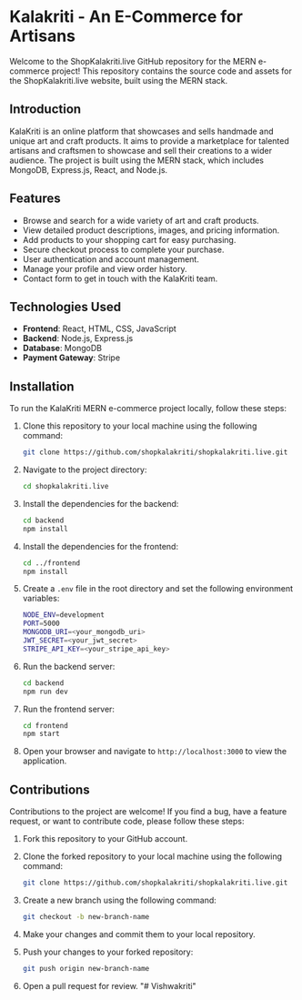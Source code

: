 # Kalakriti - An E-Commerce for Artisans

Welcome to the ShopKalakriti.live GitHub repository for the MERN e-commerce project! This repository contains the source code and assets for the ShopKalakriti.live website, built using the MERN stack.

## Introduction

KalaKriti is an online platform that showcases and sells handmade and unique art and craft products. It aims to provide a marketplace for talented artisans and craftsmen to showcase and sell their creations to a wider audience. The project is built using the MERN stack, which includes MongoDB, Express.js, React, and Node.js.

## Features

- Browse and search for a wide variety of art and craft products.
- View detailed product descriptions, images, and pricing information.
- Add products to your shopping cart for easy purchasing.
- Secure checkout process to complete your purchase.
- User authentication and account management.
- Manage your profile and view order history.
- Contact form to get in touch with the KalaKriti team.

## Technologies Used

- **Frontend**: React, HTML, CSS, JavaScript
- **Backend**: Node.js, Express.js
- **Database**: MongoDB
- **Payment Gateway**: Stripe

## Installation

To run the KalaKriti MERN e-commerce project locally, follow these steps:

1. Clone this repository to your local machine using the following command:

   ```bash
   git clone https://github.com/shopkalakriti/shopkalakriti.live.git
   ```

2. Navigate to the project directory:

   ```bash
   cd shopkalakriti.live
   ```

3. Install the dependencies for the backend:

   ```bash
   cd backend
   npm install
   ```

4. Install the dependencies for the frontend:

   ```bash
   cd ../frontend
   npm install
   ```

5. Create a `.env` file in the root directory and set the following environment variables:

   ```bash
   NODE_ENV=development
   PORT=5000
   MONGODB_URI=<your_mongodb_uri>
   JWT_SECRET=<your_jwt_secret>
   STRIPE_API_KEY=<your_stripe_api_key>
   ```

6. Run the backend server:

   ```bash
   cd backend
   npm run dev
   ```

7. Run the frontend server:

   ```bash
   cd frontend
   npm start
   ```

8. Open your browser and navigate to `http://localhost:3000` to view the application.

## Contributions

Contributions to the project are welcome! If you find a bug, have a feature request, or want to contribute code, please follow these steps:

1. Fork this repository to your GitHub account.
2. Clone the forked repository to your local machine using the following command:

   ```bash
   git clone https://github.com/shopkalakriti/shopkalakriti.live.git
   ```

3. Create a new branch using the following command:

   ```bash
   git checkout -b new-branch-name
   ```

4. Make your changes and commit them to your local repository.

5. Push your changes to your forked repository:

   ```bash
   git push origin new-branch-name
   ```

6. Open a pull request for review.
"# Vishwakriti" 
